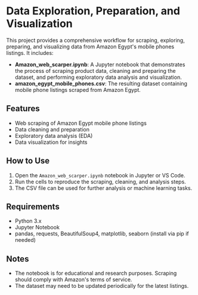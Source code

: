 # Data Exploration, Preparation, and Visualization

This project provides a comprehensive workflow for scraping, exploring, preparing, and visualizing data from Amazon Egypt's mobile phones listings. It includes:

- **Amazon_web_scarper.ipynb**: A Jupyter notebook that demonstrates the process of scraping product data, cleaning and preparing the dataset, and performing exploratory data analysis and visualization.
- **amazon_egypt_mobile_phones.csv**: The resulting dataset containing mobile phone listings scraped from Amazon Egypt.

## Features
- Web scraping of Amazon Egypt mobile phone listings
- Data cleaning and preparation
- Exploratory data analysis (EDA)
- Data visualization for insights

## How to Use
1. Open the `Amazon_web_scarper.ipynb` notebook in Jupyter or VS Code.
2. Run the cells to reproduce the scraping, cleaning, and analysis steps.
3. The CSV file can be used for further analysis or machine learning tasks.

## Requirements
- Python 3.x
- Jupyter Notebook
- pandas, requests, BeautifulSoup4, matplotlib, seaborn (install via pip if needed)

## Notes
- The notebook is for educational and research purposes. Scraping should comply with Amazon's terms of service.
- The dataset may need to be updated periodically for the latest listings.
